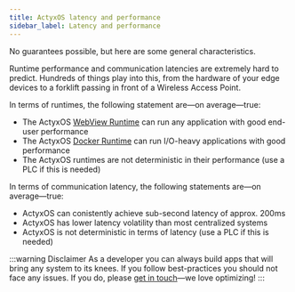 ```yaml
---
title: ActyxOS latency and performance
sidebar_label: Latency and performance
---
```


No guarantees possible, but here are some general characteristics.

Runtime performance and communication latencies are extremely hard to predict. Hundreds of things play into this, from the hardware of your edge devices to a forklift passing in front of a Wireless Access Point.

In terms of runtimes, the following statement are&mdash;on average&mdash;true:

- The ActyxOS [WebView Runtime](../os/advanced-guides/app-runtimes.md#webview-runtime) can run any application with good end-user performance
- The ActyxOS [Docker Runtime](../os/advanced-guides/app-runtimes.md#docker-runtime) can run I/O-heavy applications with good performance
- The ActyxOS runtimes are not deterministic in their performance (use a PLC if this is needed)

In terms of communication latency, the following statements are&mdash;on average&mdash;true:

- ActyxOS can conistently achieve sub-second latency of approx. 200ms
- ActyxOS has lower latency volatility than most centralized systems
- ActyxOS is not deterministic in terms of latency (use a PLC if this is needed)

:::warning Disclaimer
As a developer you can always build apps that will bring any system to its knees. If you follow best-practices you should not face any issues. If you do, please [get in touch](https://www.actyx.com/contact)&mdash;we love optimizing!
:::